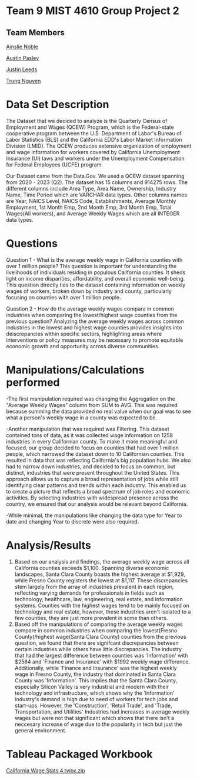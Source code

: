# Team 9 MIST 4610 Group Project 2



## Team Members

[Ainslie Noble](https://github.com/ainsliehn)

[Austin Pasley](https://github.com/apasley)

[Justin Leeds](https://github.com/justinleeds)

[Trung Nguyen](https://github.com/TrungTNguyenn)

# Data Set Description
The Dataset that we decided to analyze is the Quarterly Census of Employment and Wages (QCEW) Program, which is the Federal-state cooperative program between the U.S. Department of Labor's Bureau of Labor Statistics (BLS) and the California EDD's Labor Market Information Division (LMID). The QCEW produces extensive organization of employment and wage information 
for workers covered by California Unemployment Insurance (UI) laws and workers under the Unemployment Compensation for Federal Employees (UCFE) program. 
 
Our Dataset came from the Data.Gov. We used a QCEW dataset spanning from 2020 - 2023 (Q2). The dataset has 15 columns and 914275 rows. The different columns include Area Type, Area Name, Ownership, Industry Name, Time Period which are VARCHAR data types. Other columns names are Year, NAICS Level, NAICS Code, Establishments, Average Monthly Employment, 1st Month Emp, 2nd Month Emp, 3rd Month Emp, Total Wages(All workers), and Average Weekly Wages which are all INTEGER data types.

# Questions
Question 1 - What is the average weekly wage in California counties with over 1 million people?
This question is important for understanding the livelihoods of individuals residing in populous California counties. It sheds light on income disparities, affordability, and overall economic well-being. This question directly ties to the dataset containing information on weekly wages of workers, broken down by industry and county, particularly focusing on counties with over 1 million people.

Question 2 - How do the average weekly wages compare in common industries when comparing the lowest/highest wage counties from the previous question?
Analyzing the average weekly wages across common industries in the lowest and highest wage counties provides insights into deiscrepancies within specific sectors, highlighting areas where interventions or policy measures may be necessary to promote equitable economic growth and opportunity across diverse communities.

# Manipulations/Calculations performed
-The first manipulation required was changing the Aggregation on the "Average Weekly Wages" column from SUM to AVG. This was required because summing the data provided no real value when our goal was to see what a person's weekly wage in a county was expected to be.

-Another manipulation that was required was Filtering. This dataset contained tons of data, as it was collected wage information on 1258 industries in every Californian county. To make it more meaningful and focused, our group decided to focus on counties that had over 1 million people, which narrowed the dataset down to 10 Californian counties. This resulted in data that was reflecting California's big population hubs. We also had to narrow down industries, and decided to focus on common, but distinct, industries that were present throughout the United States. This approach allows us to capture a broad representation of jobs while still identifying clear patterns and trends within each industry. This enabled us to create a picture that reflects a broad spectrum of job roles and economic activities. By selecting industries with widespread presence across the country, we ensured that our analysis would be relevant beyond California.

-While minimal, the manipulations like changing the data type for Year to date and changing Year to discrete were also required.

# Analysis/Results
1) Based on our analysis and findings, the average weekly wage across all California counties exceeds $1,100. Spanning diverse economic landscapes, Santa Clara County boasts the highest average at $1,929, while Fresno County registers the lowest at $1,117. These discrepancies stem largely from the array of industries prevalent in each region, reflecting varying demands for professionals in fields such as technology, healthcare, law, engineering, real estate, and information systems. Counties with the highest wages tend to be mainly focused on technology and real estate, however, these industries aren't isolated to a few counties, they are just more prevalent in some than others.
2) Based off the manipulations of comparing the average weekly wages compare in common industries when comparing the lowest(Fresno County)/highest wage(Santa Clara County) counties from the previous question, we found that there are signifcant discrepancies between certain industries while others have little discrepancies. The industry that had the largest difference between counties was 'Information' with $2584 and 'Finance and Insurance' with $1992 weekly wage difference. Additionally, while 'Finance and Insurance' was the highest weekly wage in Fresno County, the industry that dominated in Santa Clara County was 'Information'. This implies that the Santa Clara County, especially Silicon Valley is very industrial and modern with their technology and infrastructure, which shows why the 'Information' industry's demand is high due to need of workers for tech jobs and start-ups. However, the 'Construction', 'Retail Trade', and 'Trade, Transportation, and Utilities' Industries had increases in average weekly wages but were not that significant which shows that there isn't a neccesary increase of wage due to the popularity in tech but just the general environment.
# Tableau Packaged Workbook
[California Wage Stats 4.twbx.zip](https://github.com/TrungTNguyenn/Group-Project-2/files/15171840/California.Wage.Stats.4.twbx.zip)

